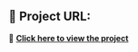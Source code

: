## 🚀 Project URL:
🔗 **[Click here to view the project](https://github.com/Ogosi454/Basic-HTML-Webpage-Project/blob/main/Index.html)**
